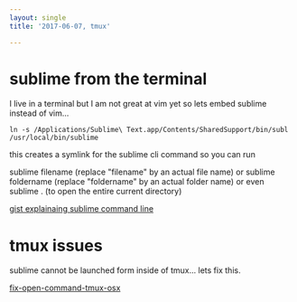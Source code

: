 ```yaml
---
layout: single
title: '2017-06-07, tmux'

---
```



# sublime from the terminal
I live in a terminal but I am not great at vim yet so lets embed sublime instead of vim...

`ln -s /Applications/Sublime\ Text.app/Contents/SharedSupport/bin/subl /usr/local/bin/sublime`

this creates a symlink for the sublime cli command so you can run 

sublime filename (replace "filename" by an actual file name)
or
sublime foldername (replace "foldername" by an actual folder name)
or even
sublime . (to open the entire current directory)

[gist explainaing sublime command line](https://gist.github.com/artero/1236170 "gist explainaing sublime command line")


# tmux issues
sublime cannot be launched form inside of tmux...  lets fix this.

[fix-open-command-tmux-osx](http://dannykansas.github.io/osx/terminalfu/2015/12/02/fix-open-command-tmux-osx.html "fix-open-command-tmux-osx")


